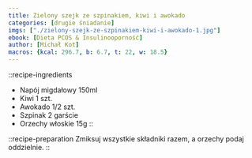 ```yaml
---
title: Zielony szejk ze szpinakiem, kiwi i awokado
categories: [drugie śniadanie]
imgs: ["./zielony-szejk-ze-szpinakiem-kiwi-i-awokado-1.jpg"]
ebook: [Dieta PCOS & Insulinooporność]
author: [Michał Kot]
macros: {kcal: 296.7, b: 6.7, t: 22, w: 18.5}
---
```

::recipe-ingredients
- Napój migdałowy 150ml
- Kiwi 1 szt.
- Awokado 1/2 szt.
- Szpinak 2 garście
- Orzechy włoskie 15g
::

::recipe-preparation
Zmiksuj wszystkie składniki razem, a orzechy podaj oddzielnie.
::